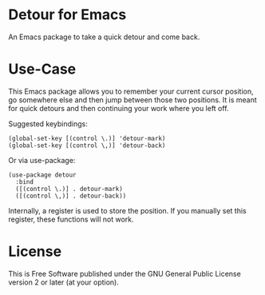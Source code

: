 # Detour for Emacs

An Emacs package to take a quick detour and come back.

# Use-Case

This Emacs package allows you to remember your current cursor
position, go somewhere else and then jump between those two
positions. It is meant for quick detours and then continuing your work
where you left off.

Suggested keybindings:

    (global-set-key [(control \.)] 'detour-mark)
    (global-set-key [(control \,)] 'detour-back)

Or via use-package:

    (use-package detour
      :bind
      ([(control \.)] . detour-mark)
      ([(control \,)] . detour-back))

Internally, a register is used to store the position. If you
manually set this register, these functions will not work.

# License

This is Free Software published under the GNU General Public License
version 2 or later (at your option).
